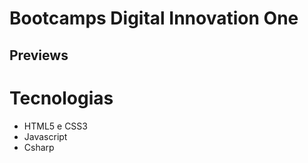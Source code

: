
# Bootcamps Digital Innovation One

## Previews


# Tecnologias

- HTML5 e CSS3
- Javascript
- Csharp

